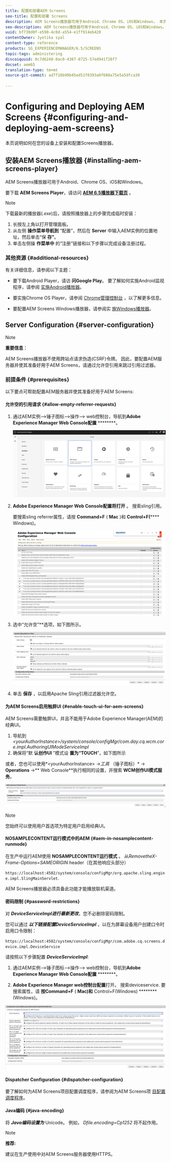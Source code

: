 ```yaml
---
title: 配置和部署AEM Screens
seo-title: 配置和部署 Screens
description: AEM Screens播放器可用于Android、Chrome OS、iOS和Windows。 本页介绍了AEM Screens的配置和部署，并总结了播放器设备的高／低选择准则。
seo-description: AEM Screens播放器可用于Android、Chrome OS、iOS和Windows。 本页介绍了AEM Screens的配置和部署，并总结了播放器设备的高／低选择准则。
uuid: bf730d0f-e590-4c0d-a554-e1ff914eb420
contentOwner: Jyotika syal
content-type: reference
products: SG_EXPERIENCEMANAGER/6.5/SCREENS
topic-tags: administering
discoiquuid: 0c7d6248-8ac0-4387-8725-57ed941f28f7
docset: aem65
translation-type: tm+mt
source-git-commit: ad7f18b99b45ed51f0393a0f608a75e5a5dfca30

---
```



# Configuring and Deploying AEM Screens {#configuring-and-deploying-aem-screens}

本页说明如何在您的设备上安装和配置Screens播放器。

## 安装AEM Screens播放器 {#installing-aem-screens-player}

AEM Screens播放器可用于Android、Chrome OS、iOS和Windows。

要下载 **AEM Screens Player**，请访问 [**AEM 6.5播放器下载页**](https://download.macromedia.com/screens/) 。

>[!NOTE]
>
>下载最新的播放器(*.exe*)后，请按照播放器上的步骤完成临时安装：
>
>1. 长按左上角以打开管理面板。
>1. 从左侧 **操作菜单导航到** “配置”，然后在 **Server** 中输入AEM实例的位置地址，然后单击“保 **存”**。
>1. 单击左侧操 **作菜单中** 的“注册”链接和以下步骤以完成设备注册过程。
>



### 其他资源 {#additional-resources}

有关详细信息，请参阅以下主题：

* 要下载Android Player，请访 **问Google Play**。 要了解如何实施Android监视程序，请参阅 [实施Android播放器](implementing-android-player.md)。

* 要实施Chrome OS Player，请参阅 [Chrome管理控制台](implementing-chrome-os-player.md) ，以了解更多信息。

* 要配置AEM Screens Windows播放器，请参阅实 [施Windows播放器](implementing-windows-player.md)。

## Server Configuration {#server-configuration}

>[!NOTE]
>
>**重要信息**：
>
>AEM Screens播放器不使用跨站点请求伪造(CSRF)令牌。 因此，要配置AEM服务器并使其准备好用于AEM Screens，请通过允许空引用来跳过引用过滤器。

### 前提条件 {#prerequisites}

以下要点可帮助配置AEM服务器并使其准备好用于AEM Screens:

#### 允许空的引用请求 {#allow-empty-referrer-requests}

1. 通过AEM实例—&gt;锤子图标—&gt;操作—&gt; web控制台，导航到**Adobe Experience Manager Web Console配置** ********。

   ![screen_shot_2019-07-31at91253am](assets/screen_shot_2019-07-31at91253am.png)

1. **Adobe Experience Manager Web Console配置将打开** 。 搜索sling引用。

   要搜索sling referrer属性，请按 **Command+F** ( **Mac** )和 **Control+F(****** Windows)。

   ![screen_shot_2019-07-31at91728am](assets/screen_shot_2019-07-31at91728am.png)

1. 选中“允许空”**选项，如下图所示。

   ![screen_shot_2019-07-31at91807am](assets/screen_shot_2019-07-31at91807am.png)

1. 单击 **保存** ，以启用Apache Sling引用过滤器允许空。

#### 为AEM Screens启用触屏UI {#enable-touch-ui-for-aem-screens}

AEM Screens需要触屏UI，并且不能用于Adobe Experience Manager(AEM)的经典UI。

1. 导航到 *&lt;yourAuthorInstance&gt;/system/console/configMgr/com.day.cq.wcm.core.impl.AuthoringUIModeServiceImpl*
1. 确保将“默 **认创作UI** ”模式设 **置为“TOUCH**”，如下图所示

或者，您也可以使用*&lt;yourAuthorInstance&gt; *-&gt;工具* （锤子图标）* -&gt; **Operations** -&gt;** Web Console**执行相同的设置，并搜索 **WCM创作UI模式服务**。

![screen_shot_2018-12-04at22425pm](assets/screen_shot_2018-12-04at22425pm.png)

>[!NOTE]
>
>您始终可以使用用户首选项为特定用户启用经典UI。

#### NOSAMPLECONTENT运行模式中的AEM {#aem-in-nosamplecontent-runmode}

在生产中运行AEM使用 **NOSAMPLECONTENT运行模式** 。 从&#x200B;*RemovetheX-Frame-Options=SAMEORIGIN* header（在其他响应头部分）

`https://localhost:4502/system/console/configMgr/org.apache.sling.engine.impl.SlingMainServlet`.

AEM Screens播放器必须具备此功能才能播放联机渠道。

#### 密码限制 {#password-restrictions}

对 ***DeviceServiceImpl进行最新更改***，您不必删除密码限制。

您可以通过 ***以下链接配置DeviceServiceImpl*** ，以在为屏幕设备用户创建口令时启用口令限制：

`https://localhost:4502/system/console/configMgr/com.adobe.cq.screens.device.impl.DeviceService`

请按照以下步骤配置 ***DeviceServiceImpl***:

1. 通过AEM实例—&gt;锤子图标—&gt;操作—&gt; web控制台，导航到**Adobe Experience Manager Web Console配置** ********。

1. **Adobe Experience Manager web控制台配置**打开。 搜索deviceservice. 要搜索属性，请 **按Command+F** ( **Mac)和** Control+F(Windows) ********(Windows)。

![screen_shot_2019-07-31at92058am](assets/screen_shot_2019-07-31at92058am.png)

#### Dispatcher Configuration {#dispatcher-configuration}

要了解如何为AEM Screens项目配置调度程序，请参阅为AEM Screens项 [目配置调度程序](dispatcher-configurations-aem-screens.md)。

#### Java编码 {#java-encoding}

将 ***Java编码设置为*** Unicode。 例如， *Dfile.encoding=Cp1252* 将不起作用。

>[!NOTE]
>
>**推荐:**
>
>建议在生产使用中对AEM Screens服务器使用HTTPS。

